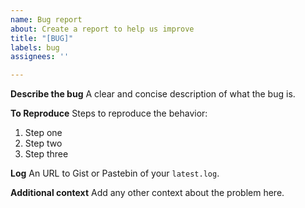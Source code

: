 ```yaml
---
name: Bug report
about: Create a report to help us improve
title: "[BUG]"
labels: bug
assignees: ''

---
```


**Describe the bug**
A clear and concise description of what the bug is.

**To Reproduce**
Steps to reproduce the behavior:
1. Step one
2. Step two
3. Step three

**Log**
An URL to Gist or Pastebin of your `latest.log`.

**Additional context**
Add any other context about the problem here.
